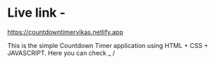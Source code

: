 # Live link -

https://countdowntimervikas.netlify.app

This is the simple Countdown Timer application using HTML + CSS + JAVASCRIPT.
Here you can check _ /
